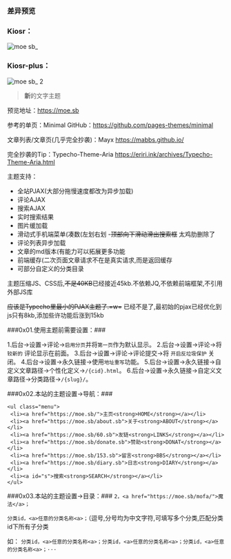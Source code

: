### 差异预览

### Kiosr：
![moe sb_](https://user-images.githubusercontent.com/7334510/60851084-824b3500-a224-11e9-8fea-dfb968957ff9.png)

### Kiosr-plus：
![moe sb_ 2](https://user-images.githubusercontent.com/7334510/60851099-94c56e80-a224-11e9-8439-483290d6a26a.png)


> **新**的文字主题

预览地址：https://moe.sb

参考的单页：Minimal GitHub：https://github.com/pages-themes/minimal

文章列表/文章页(几乎完全抄袭)：Mayx https://mabbs.github.io/

完全抄袭的Tip：Typecho-Theme-Aria https://eriri.ink/archives/Typecho-Theme-Aria.html

主题支持：
 - 全站PJAX(大部分拖慢速度都改为异步加载)
 - 评论AJAX
 - 搜索AJAX
 - 实时搜索结果
 - 图片缓加载
 - 滑动式手机端菜单(凑数(左划右划
 -~~顶部向下滑动滑出搜索框~~ 太鸡肋删除了
 - 评论列表异步加载
 - 文章的md版本(有能力可以拓展更多功能
 - 前端缓存(二次页面文章请求不在是真实请求,而是返回缓存
 - 可部分自定义的分类目录

主题压缩JS、CSS后,~~不足40KB~~已经接近45kb.不依赖JQ,不依赖前端框架,不引用外部JS库

~~应该是Typecho里最小的PJAX主题了.=w=~~ 已经不是了,最初始的pjax已经优化到js只有8kb,添加些许功能后涨到15kb

###0x01.使用主题前需要设置：###

1.后台->设置->评论->`启用分页`并将`第一页`作为默认显示。
2.后台->设置->评论->将 `较新的` 评论显示在前面。
3.后台->设置->评论->评论提交->将 `开启反垃圾保护` 关闭。
4.后台->设置->永久链接->使用`地址重写`功能。
5.后台->设置->永久链接->自定义文章路径->个性化定义->`/{cid}.html`。
6.后台->设置->永久链接->自定义文章路径->分类路径->`/{slug}/`。

###0x02.本站的主题设置->导航：###

    <ul class="menu">
     <li><a href="https://moe.sb/">主页<strong>HOME</strong></a></li>
     <li><a href="https://moe.sb/about.sb">关于<strong>ABOUT</strong></a></li>
     <li><a href="https://moe.sb/60.sb">友链<strong>LINKS</strong></a></li>
     <li><a href="https://moe.sb/donate.sb">赞助<strong>DONAT</strong></a></li>
     <li><a href="https://moe.sb/153.sb">留言<strong>BBS</strong></a></li>
     <li><a href="https://moe.sb/diary.sb">日志<strong>DIARY</strong></a></li>
     <li><a id="s">搜索<strong>SEARCH</strong></a></li>
    </ul>

###0x03.本站的主题设置->目录：###
`2，<a href="https://moe.sb/mofa/">魔法</a>；`

`分类id，<a>任意的分类名称<a>；`（逗号,分号均为中文字符,可填写多个分类,匹配分类id下所有子分类
 
 如：
 `分类id，<a>任意的分类名称<a>；分类id，<a>任意的分类名称<a>；分类id，<a>任意的分类名称<a>；···`


